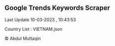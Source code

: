 

## Google Trends Keywords Scraper 
 
Last Update 10-03-2023 , 10:43:53

Country List :
VIETNAM.json



© Abdul Muttaqin 
